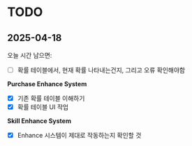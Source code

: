 # TODO

## 2025-04-18

오늘 시간 남으면:
* [ ] 확률 테이블에서, 현재 확률 나타내는건지, 그리고 오류 확인해야함

**Purchase Enhance System**

* [x] 기존 확률 테이블 이해하기
* [x] 확률 테이블 UI 작업

**Skill Enhance System**

* [x] Enhance 시스템이 제대로 작동하는지 확인할 것